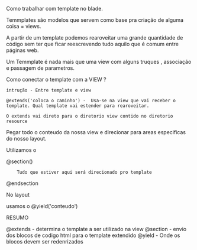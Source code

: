 Como trabalhar com template no blade.

Temmplates são modelos que servem como base pra criação de alguma coisa =  views.

A partir de um template podemos rearoveitar uma grande quantidade de código sem ter que ficar reescrevendo
tudo aquilo que é comum  entre páginas web.


Um Temmplate é nada mais que uma view com alguns truques , associação e passagem de parametros.



Como conectar o template com a VIEW ?

    intrução - Entre template e view

    @extends('coloca o caminho') -  Usa-se na view que vai receber o template. Qual template vai estender para rearoveitar.

    O extends vai direto para o diretorio view contido no diretorio resource


Pegar todo o conteudo da nossa view e direcionar para areas especificas do nosso layout.

Utilizamos o 

@section()

        Tudo que estiver aqui será direcionado pro template

@endsection


No layout 

usamos o @yield('conteudo') 


RESUMO

@extends - determina o template a ser utilizado na view
@section - envio dos blocos de codigo html para o template extendido
@yield -  Onde os blocos devem ser redenrizados